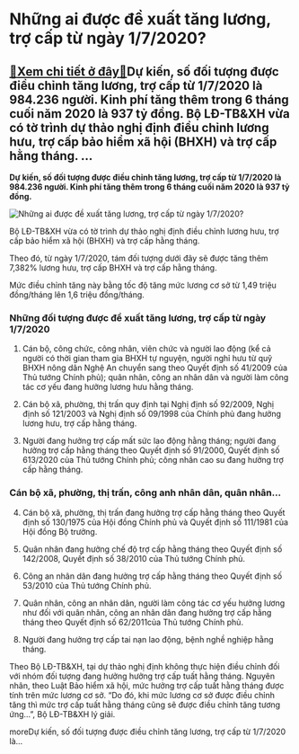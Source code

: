 Những ai được đề xuất tăng lương, trợ cấp từ ngày 1/7/2020?
===========================================================

[:gift:Xem chi tiết ở đây:gift:](https://hddtvn.com/nhung-ai-duoc-de-xuat-tang-luong-tro-cap-tu-ngay-1-7-2020/)Dự kiến, số đối tượng được điều chỉnh tăng lương, trợ cấp từ 1/7/2020 là 984.236 người. Kinh phí tăng thêm trong 6 tháng cuối năm 2020 là 937 tỷ đồng. Bộ LĐ-TB&XH vừa có tờ trình dự thảo nghị định điều chỉnh lương hưu, trợ cấp bảo hiểm xã hội (BHXH) và trợ cấp hằng tháng. …
----------------------------------------------------------------------------------------------------------------------------------------------------------------------------------------------------------------------------------------------------------------------------------

**Dự kiến, số đối tượng được điều chỉnh tăng lương, trợ cấp từ 1/7/2020 là 984.236 người. Kinh phí tăng thêm trong 6 tháng cuối năm 2020 là 937 tỷ đồng.**


![Những ai được đề xuất tăng lương, trợ cấp từ ngày 1/7/2020?](https://hddtvn.com/wp-content/uploads/2021/01/ba7b26ef53afbaf1e3be.jpg)


Bộ LĐ-TB&XH vừa có tờ trình dự thảo nghị định điều chỉnh lương hưu, trợ cấp bảo hiểm xã hội (BHXH) và trợ cấp hằng tháng.


Theo đó, từ ngày 1/7/2020, tám đối tượng dưới đây sẽ được tăng thêm 7,382% lương hưu, trợ cấp BHXH và trợ cấp hằng tháng.


Mức điều chỉnh tăng này bằng tốc độ tăng mức lương cơ sở từ 1,49 triệu đồng/tháng lên 1,6 triệu đồng/tháng.


### Những đối tượng được đề xuất tăng lương, trợ cấp từ ngày 1/7/2020


1. Cán bộ, công chức, công nhân, viên chức và người lao động (kể cả người có thời gian tham gia BHXH tự nguyện, người nghỉ hưu từ quỹ BHXH nông dân Nghệ An chuyển sang theo Quyết định số 41/2009 của Thủ tướng Chính phủ); quân nhân, công an nhân dân và người làm công tác cơ yếu đang hưởng lương hưu hằng tháng.


2. Cán bộ xã, phường, thị trấn quy định tại Nghị định số 92/2009, Nghị định số 121/2003 và Nghị định số 09/1998 của Chính phủ đang hưởng lương hưu, trợ cấp hằng tháng.


3. Người đang hưởng trợ cấp mất sức lao động hằng tháng; người đang hưởng trợ cấp hằng tháng theo Quyết định số 91/2000, Quyết định số 613/2020 của Thủ tướng Chính phủ; công nhân cao su đang hưởng trợ cấp hằng tháng.


### Cán bộ xã, phường, thị trấn, công anh nhân dân, quân nhân…


4. Cán bộ xã, phường, thị trấn đang hưởng trợ cấp hằng tháng theo Quyết định số 130/1975 của Hội đồng Chính phủ và Quyết định số 111/1981 của Hội đồng Bộ trưởng.


5. Quân nhân đang hưởng chế độ trợ cấp hằng tháng theo Quyết định số 142/2008, Quyết định số 38/2010 của Thủ tướng Chính phủ.


6. Công an nhân dân đang hưởng trợ cấp hằng tháng theo Quyết định số 53/2010 của Thủ tướng Chính phủ.


7. Quân nhân, công an nhân dân, người làm công tác cơ yếu hưởng lương như đối với quân nhân, công an nhân dân đang hưởng trợ cấp hằng tháng theo Quyết định số 62/2011của Thủ tướng Chính phủ.


8. Người đang hưởng trợ cấp tai nạn lao động, bệnh nghề nghiệp hằng tháng.


Theo Bộ LĐ-TB&XH, tại dự thảo nghị định không thực hiện điều chỉnh đối với nhóm đối tượng đang hưởng hưởng trợ cấp tuất hằng tháng. Nguyên nhân, theo Luật Bảo hiểm xã hội, mức hưởng trợ cấp tuất hằng tháng được tính trên mức lương cơ sở. “Do đó, khi mức lương cơ sở được điều chỉnh tăng thì mức trợ cấp tuất hằng tháng cũng sẽ được điều chỉnh tăng tương ứng…”, Bộ LĐ-TB&XH lý giải.



moreDự kiến, số đối tượng được điều chỉnh tăng lương, trợ cấp từ 1/7/2020 là…

